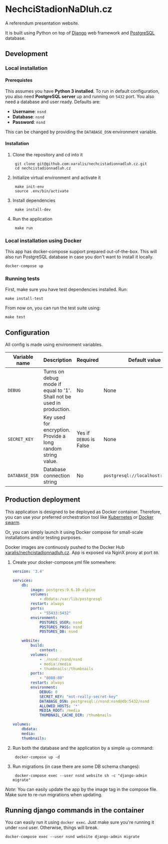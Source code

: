 # NechciStadionNaDluh.cz

A referendum presentation website.

It is built using Python on top of [Django](https://www.djangoproject.com/)
web framework and [PostgreSQL](https://www.postgresql.org/) database.

## Development

### Local installation

#### Prerequistes

This assumes you have **Python 3 installed**. To run in default
configuration, you also need **PostgreSQL server** up and running on `5432` port. You
also need a database and user ready. Defaults are:

* **Username**: `nsnd`
* **Database**: `nsnd`
* **Password**: `nsnd`

This can be changed by providing the `DATABASE_DSN` environment variable.

#### Installation

1. Clone the repository and cd into it

        git clone git@github.com:xaralis/nechcistadionnadluh.cz.git
        cd nechcistadionnadluh.cz

2. Initialize virtual environment and activate it

        make init-env
        source .env/bin/activate

3. Install dependencies

        make install-dev

4. Run the application

        make run

### Local installation using Docker

This app has docker-compose support prepared out-of-the-box. This will also
run PostgreSQL database in case you don't want to install it locally.

    docker-compose up

### Running tests

First, make sure you have test dependencies installed. Run:

    make install-test

From now on, you can run the test suite using:

    make test


## Configuration

All config is made using environment variables.

| Variable name  | Description                                                           | Required                | Default value                              |
|----------------|-----------------------------------------------------------------------|-------------------------|--------------------------------------------|
| `DEBUG`        | Turns on debug mode if equal to '1'. Shall not be used in production. | No                      | None                                       |
| `SECRET_KEY`   | Key used for encryption. Provide a long random string value.          | Yes if `DEBUG` is False | None                                       |
| `DATABASE_DSN` | Database connection string                                            | No                      | `postgresql://localhost:5432/nsnd` |


## Production deployment

This application is designed to be deployed as Docker container. Therefore,
you can use your preferred orchestration tool like [Kubernetes](https://kubernetes.io/)
or [Docker swarm](https://github.com/docker/swarm).

Or, you can simply launch it using Docker compose for small-scale installations
and/or testing purposes.

Docker images are continuosly pushed to the Docker Hub
[xaralis/nechcistadionnadluh.cz](https://hub.docker.com/r/xaralis/nechcistadionnadluh.cz/). App is
exposed via NginX proxy at port `80`.

1. Create your docker-compose.yml file somewhere:

    ```yaml
    version: '3.4'

    services:
        db:
            image: postgres:9.6.10-alpine
            volumes:
                - dbdata:/var/lib/postgresql
            restart: always
            ports:
                - "55433:5432"
            environment:
                POSTGRES_USER: nsnd
                POSTGRES_PASS: nsnd
                POSTGRES_DB: nsnd

        website:
            build:
                context: .
            volumes:
                - ./nsnd:/nsnd/nsnd
                - media:/media
                - thumbnails:/thumbnails
            ports:
                - "8080:80"
            restart: always
            environment:
                DEBUG: 0
                SECRET_KEY: "not-really-secret-key"
                DATABASE_DSN: postgresql://nsnd:nsnd@db:5432/nsnd
                ALLOWED_HOSTS: '*'
                MEDIA_ROOT: /media
                THUMBNAIL_CACHE_DIR: /thumbnails

    volumes:
        dbdata:
        media:
        thumbnails:

    ```

2. Run both the database and the application by a simple `up` command:

        docker-compose up -d

3. Run migrations (in case there are some DB schema changes):

        docker-compose exec --user nsnd website sh -c "django-admin migrate"


*Note*: You can easily update the app by the image tag in the compose file. Make
sure to re-run migrations when updating.

## Running django commands in the container

You can easily run it using `docker exec`. Just make sure you're running it under `nsnd` user. Otherwise,
things will break.

    docker-compose exec --user nsnd website django-admin migrate

